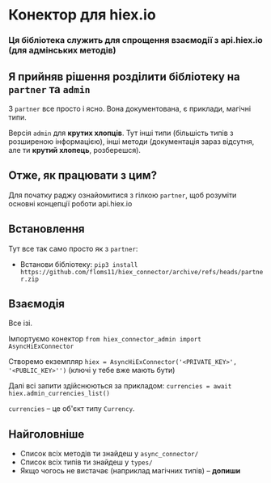 Конектор для hiex.io
===
### Ця бібліотека служить для спрощення взаємодії з api.hiex.io (для адмінських методів)

## Я прийняв рішення розділити бібліотеку на `partner` та `admin`
З `partner` все просто і ясно. Вона документована, є приклади, магічні типи.

Версія `admin` для **крутих хлопців**. Тут інші типи (більшість типів з розширеною інформацією), інші методи (документація зараз відсутня, але ти **крутий хлопець**, розберешся).

## Отже, як працювати з цим?
Для початку раджу ознайомитися з гілкою `partner`, щоб розуміти основні концепції роботи api.hiex.io

## Встановлення
Тут все так само просто як з `partner`:

* Встанови бібліотеку: `pip3 install https://github.com/floms11/hiex_connector/archive/refs/heads/partner.zip`


## Взаємодія
Все ізі.

Імпортуємо конектор `from hiex_connector_admin import AsyncHiExConnector`

Створемо екземпляр `hiex = AsyncHiExConnector('<PRIVATE_KEY>', '<PUBLIC_KEY>'')` (ключі у тебе вже мають бути)

Далі всі запити здійснюються за прикладом: `currencies = await hiex.admin_currencies_list()`

`currencies` – це об'єкт типу `Currency`.



## Найголовніше
* Список всіх методів ти знайдеш у `async_connector/`
* Список всіх типів ти знайдеш у `types/`
* Якщо чогось не вистачає (наприклад магічних типів) – **допиши**